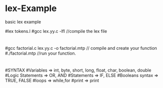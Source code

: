 # lex-Example
basic lex example

#lex tokens.l
#gcc lex.yy.c -lfl   //compile the lex file
#
#
#gcc factorial.c lex.yy.c -o factorial.mtp   // compile and create your function
#./factorial.mtp    //run your function.
#
#
#
#SYNTAX
#Variables => int, byte, short, long, float, char, boolean, double
#Logic Statements => OR, AND
#Statements => IF, ELSE
#Booleans syntax => TRUE, FALSE
#loops => while,for
#print => print
